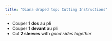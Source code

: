 ```yaml
---
title: "Diana draped top: Cutting Instructions"
---
```


- Couper **1 dos** au pli
- Couper **1 devant** au pli
- Cut **2 sleeves** with _good sides together_
